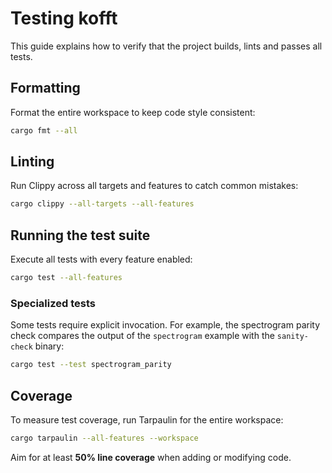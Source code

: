 # Testing kofft

This guide explains how to verify that the project builds, lints and passes all tests.

## Formatting

Format the entire workspace to keep code style consistent:

```bash
cargo fmt --all
```

## Linting

Run Clippy across all targets and features to catch common mistakes:

```bash
cargo clippy --all-targets --all-features
```

## Running the test suite

Execute all tests with every feature enabled:

```bash
cargo test --all-features
```

### Specialized tests

Some tests require explicit invocation. For example, the spectrogram parity
check compares the output of the `spectrogram` example with the `sanity-check`
binary:

```bash
cargo test --test spectrogram_parity
```

## Coverage

To measure test coverage, run Tarpaulin for the entire workspace:

```bash
cargo tarpaulin --all-features --workspace
```

Aim for at least **50% line coverage** when adding or modifying code.
